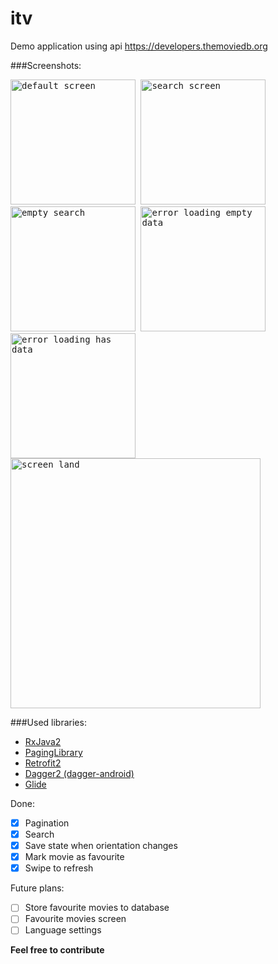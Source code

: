 # itv
Demo application using api https://developers.themoviedb.org


###Screenshots:

<div float="left">
<kbd>
<img alt="default screen" src="https://raw.githubusercontent.com/Monster-king/itv/master/screenshots/default_screen.png" width="200">
<img alt="search screen" src="https://raw.githubusercontent.com/Monster-king/itv/master/screenshots/search_screen.png" width="200">
<img alt="empty search" src="https://raw.githubusercontent.com/Monster-king/itv/master/screenshots/empty_search.png" width="200">
<img alt="error loading empty data" src="https://raw.githubusercontent.com/Monster-king/itv/master/screenshots/error_loading_empty_data.png" width="200">
<img alt="error loading has data" src="https://raw.githubusercontent.com/Monster-king/itv/master/screenshots/error_loading_has_data.png" width="200">
<img alt="screen land" src="https://raw.githubusercontent.com/Monster-king/itv/master/screenshots/screen_land.png" width="400">
</kbd>
</div>


###Used libraries:
- [RxJava2](https://github.com/ReactiveX/RxJava)
- [PagingLibrary](https://developer.android.com/topic/libraries/architecture/paging/)
- [Retrofit2](https://github.com/square/retrofit)
- [Dagger2 (dagger-android)](https://google.github.io/dagger/android.html)
- [Glide](https://github.com/bumptech/glide)

Done:
- [x] Pagination
- [x] Search
- [x] Save state when orientation changes
- [x] Mark movie as favourite
- [x] Swipe to refresh

Future plans:
- [ ] Store favourite movies to database
- [ ] Favourite movies screen
- [ ] Language settings

**Feel free to contribute**
